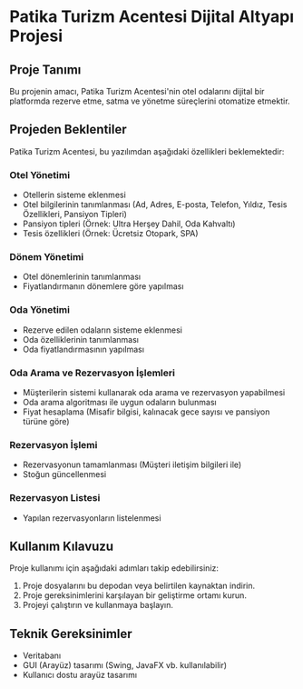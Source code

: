 # Patika Turizm Acentesi Dijital Altyapı Projesi

## Proje Tanımı

Bu projenin amacı, Patika Turizm Acentesi'nin otel odalarını dijital bir platformda rezerve etme, satma ve yönetme süreçlerini otomatize etmektir.

## Projeden Beklentiler

Patika Turizm Acentesi, bu yazılımdan aşağıdaki özellikleri beklemektedir:

### Otel Yönetimi

- Otellerin sisteme eklenmesi
- Otel bilgilerinin tanımlanması (Ad, Adres, E-posta, Telefon, Yıldız, Tesis Özellikleri, Pansiyon Tipleri)
- Pansiyon tipleri (Örnek: Ultra Herşey Dahil, Oda Kahvaltı)
- Tesis özellikleri (Örnek: Ücretsiz Otopark, SPA)

### Dönem Yönetimi

- Otel dönemlerinin tanımlanması
- Fiyatlandırmanın dönemlere göre yapılması

### Oda Yönetimi

- Rezerve edilen odaların sisteme eklenmesi
- Oda özelliklerinin tanımlanması
- Oda fiyatlandırmasının yapılması

### Oda Arama ve Rezervasyon İşlemleri

- Müşterilerin sistemi kullanarak oda arama ve rezervasyon yapabilmesi
- Oda arama algoritması ile uygun odaların bulunması
- Fiyat hesaplama (Misafir bilgisi, kalınacak gece sayısı ve pansiyon türüne göre)

### Rezervasyon İşlemi

- Rezervasyonun tamamlanması (Müşteri iletişim bilgileri ile)
- Stoğun güncellenmesi

### Rezervasyon Listesi

- Yapılan rezervasyonların listelenmesi

## Kullanım Kılavuzu

Proje kullanımı için aşağıdaki adımları takip edebilirsiniz:

1. Proje dosyalarını bu depodan veya belirtilen kaynaktan indirin.
2. Proje gereksinimlerini karşılayan bir geliştirme ortamı kurun.
3. Projeyi çalıştırın ve kullanmaya başlayın.

## Teknik Gereksinimler

- Veritabanı
- GUI (Arayüz) tasarımı (Swing, JavaFX vb. kullanılabilir)
- Kullanıcı dostu arayüz tasarımı
